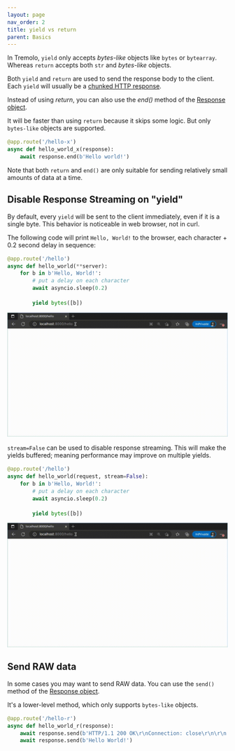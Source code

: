 ```yaml
---
layout: page
nav_order: 2
title: yield vs return
parent: Basics
---
```


In Tremolo, `yield` only accepts *bytes-like* objects like `bytes` or `bytearray`. Whereas `return` accepts both `str` and *bytes-like* objects.

Both `yield` and `return` are used to send the response body to the client. Each `yield` will usually be a [chunked HTTP response](https://en.wikipedia.org/wiki/Chunked_transfer_encoding).

Instead of using *return*, you can also use the *end()* method of the [Response object](/tremolo-docs/reference/response/).

It will be faster than using `return` because it skips some logic. But only `bytes-like` objects are supported.

```python
@app.route('/hello-x')
async def hello_world_x(response):
    await response.end(b'Hello world!')
```

Note that both `return` and `end()` are only suitable for sending relatively small amounts of data at a time.

## Disable Response Streaming on "yield"
By default, every `yield` will be sent to the client immediately, even if it is a single byte. This behavior is noticeable in web browser, not in curl.

The following code will print `Hello, World!` to the browser, each character + 0.2 second delay in sequence:

```python
@app.route('/hello')
async def hello_world(**server):
    for b in b'Hello, World!':
        # put a delay on each character
        await asyncio.sleep(0.2)

        yield bytes([b])
```

![Tremolo yield stream=True](https://raw.githubusercontent.com/nggit/tremolo-docs/main/assets/images/tremolo-yield-stream-true.gif)

`stream=False` can be used to disable response streaming. This will make the yields buffered; meaning performance may improve on multiple yields.

```python
@app.route('/hello')
async def hello_world(request, stream=False):
    for b in b'Hello, World!':
        # put a delay on each character
        await asyncio.sleep(0.2)

        yield bytes([b])
```

![Tremolo yield stream=False](https://raw.githubusercontent.com/nggit/tremolo-docs/main/assets/images/tremolo-yield-stream-false.gif)

## Send RAW data
In some cases you may want to send RAW data. You can use the `send()` method of the [Response object](/tremolo-docs/reference/response/).

It's a lower-level method, which only supports `bytes-like` objects.

```python
@app.route('/hello-r')
async def hello_world_r(response):
    await response.send(b'HTTP/1.1 200 OK\r\nConnection: close\r\n\r\n')
    await response.send(b'Hello World!')
```
